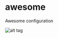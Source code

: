 awesome
=======

Awesome configuration

![alt tag](https://raw.github.com/hybris42/awesome/master/screenshot.png)

